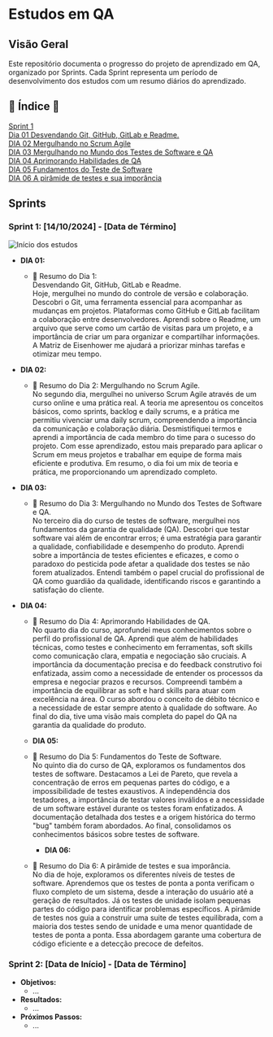 # Estudos em QA

## Visão Geral


Este repositório documenta o progresso do projeto de aprendizado em QA, organizado por Sprints.
Cada Sprint representa um período de desenvolvimento dos estudos com um resumo diários do aprendizado.

## 📜 Índice 📜
<a href="#sprint1">Sprint 1</a> <BR>
<a href="#DIA01"> Dia 01 Desvendando Git, GitHub, GitLab e Readme.</a> <br>
<a href="#DIA02">DIA 02 Mergulhando no Scrum Agile</a> <br>
<a href="#DIA03">DIA 03 Mergulhando no Mundo dos Testes de Software e QA</a> <BR>
<a href="#DIA04">DIA 04 Aprimorando Habilidades de QA</a> <br>
<a href="#DIA05">DIA 05 Fundamentos do Teste de Software</a> <br>
<a href="#DIA06">DIA 06 A pirâmide de testes e sua imporância</a> <br>

## Sprints

### Sprint 1: [14/10/2024] - [Data de Término]
![Início dos estudos](./assets/inicio.png) 
* **DIA 01:**
    * 📅 Resumo do Dia 1:<br>
    Desvendando Git, GitHub, GitLab e Readme.<br>
Hoje, mergulhei no mundo do controle de versão e colaboração. Descobri o Git, uma ferramenta essencial para acompanhar as mudanças em projetos. Plataformas como GitHub e GitLab facilitam a colaboração entre desenvolvedores. Aprendi sobre o Readme, um arquivo que serve como um cartão de visitas para um projeto, e a importância de criar um para organizar e compartilhar informações. A Matriz de Eisenhower me ajudará a priorizar minhas tarefas e otimizar meu tempo.
    
* **DIA 02:**
    * 📅 Resumo do Dia 2: Mergulhando no Scrum Agile.<br>
No segundo dia, mergulhei no universo Scrum Agile através de um curso online e uma prática real. A teoria me apresentou os conceitos básicos, como sprints, backlog e daily scrums, e a prática me permitiu vivenciar uma daily scrum, compreendendo a importância da comunicação e colaboração diária. Desmistifiquei termos e aprendi a importância de cada membro do time para o sucesso do projeto. Com esse aprendizado, estou mais preparado para aplicar o Scrum em meus projetos e trabalhar em equipe de forma mais eficiente e produtiva. Em resumo, o dia foi um mix de teoria e prática, me proporcionando um aprendizado completo.

* **DIA 03:**
    * 📅 Resumo do Dia 3: Mergulhando no Mundo dos Testes de Software e QA. <br>
No terceiro dia do curso de testes de software, mergulhei nos fundamentos da garantia de qualidade (QA). Descobri que testar software vai além de encontrar erros; é uma estratégia para garantir a qualidade, confiabilidade e desempenho do produto. Aprendi sobre a importância de testes eficientes e eficazes, e como o paradoxo do pesticida pode afetar a qualidade dos testes se não forem atualizados. Entendi também o papel crucial do profissional de QA como guardião da qualidade, identificando riscos e garantindo a satisfação do cliente.
  
* **DIA 04:**
    * 📅 Resumo do Dia 4: Aprimorando Habilidades de QA.<br>
No quarto dia do curso, aprofundei meus conhecimentos sobre o perfil do profissional de QA. Aprendi que além de habilidades técnicas, como testes e conhecimento em ferramentas, soft skills como comunicação clara, empatia e negociação são cruciais. A importância da documentação precisa e do feedback construtivo foi enfatizada, assim como a necessidade de entender os processos da empresa e negociar prazos e recursos. Compreendi também a importância de equilibrar as soft e hard skills para atuar com excelência na área. O curso abordou o conceito de débito técnico e a necessidade de estar sempre atento à qualidade do software. Ao final do dia, tive uma visão mais completa do papel do QA na garantia da qualidade do produto.

  * **DIA 05:**
  * 📅 Resumo do Dia 5: Fundamentos do Teste de Software.<br>
No quinto dia do curso de QA, exploramos os fundamentos dos testes de software. Destacamos a Lei de Pareto, que revela a concentração de erros em pequenas partes do código, e a impossibilidade de testes exaustivos. A independência dos testadores, a importância de testar valores inválidos e a necessidade de um software estável durante os testes foram enfatizados. A documentação detalhada dos testes e a origem histórica do termo "bug" também foram abordados. Ao final, consolidamos os conhecimentos básicos sobre testes de software.
    
     * **DIA 06:**
  * 📅 Resumo do Dia 6: A pirâmide de testes e sua imporância. <br>
  No dia de hoje, exploramos os diferentes níveis de testes de software. Aprendemos que os testes de ponta a ponta verificam o fluxo completo de um sistema, desde a interação do usuário até a geração de resultados. Já os testes de unidade isolam pequenas partes do código para identificar problemas específicos. A pirâmide de testes nos guia a construir uma suite de testes equilibrada, com a maioria dos testes sendo de unidade e uma menor quantidade de testes de ponta a ponta. Essa abordagem garante uma cobertura de código eficiente e a detecção precoce de defeitos.
### Sprint 2: [Data de Início] - [Data de Término]

* **Objetivos:**
    * ...
* **Resultados:**
    * ...
* **Próximos Passos:**
    * ...
